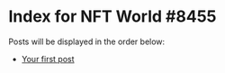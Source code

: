 # Index for NFT World #8455
Posts will be displayed in the order below:

- [Your first post](./001-first.md)

